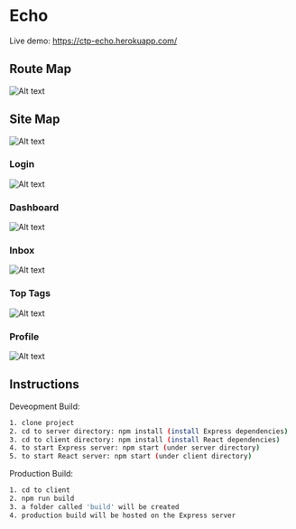# Echo

Live demo: https://ctp-echo.herokuapp.com/

## Route Map
![Alt text](drafting/routermap.png?raw=true "RouteMap")


## Site Map
![Alt text](drafting/sitemap.png?raw=true "SiteMap")

### Login
![Alt text](drafting/wireframeLogin.png?raw=true "Login")

### Dashboard
![Alt text](drafting/wireframeDashboard.png?raw=true "Dashboard")

### Inbox
![Alt text](drafting/wireframeInbox.png?raw=true "Inbox")

### Top Tags
![Alt text](drafting/wireframeTopTags.png?raw=true "Top Tags")

### Profile
![Alt text](drafting/wireframeProfile.png?raw=true "Profile")


## Instructions

Deveopment Build:
```bash
1. clone project
2. cd to server directory: npm install (install Express dependencies)
3. cd to client directory: npm install (install React dependencies)
4. to start Express server: npm start (under server directory)
5. to start React server: npm start (under client directory)
```

Production Build:
```bash
1. cd to client
2. npm run build
3. a folder called 'build' will be created
4. production build will be hosted on the Express server
```
